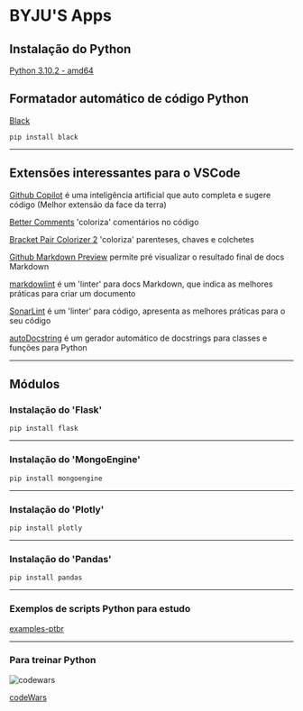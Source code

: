 # BYJU'S Apps

## Instalação do Python

[Python 3.10.2 - amd64](https://www.python.org/ftp/python/3.10.2/python-3.10.2-amd64.exe)

## Formatador automático de código Python

[Black](https://github.com/psf/black)

`pip install black`

---

## Extensões interessantes para o VSCode

[Github Copilot](https://marketplace.visualstudio.com/items?itemName=GitHub.copilot) é uma inteligência artificial que auto completa e sugere código (Melhor extensão da face da terra)

[Better Comments](https://marketplace.visualstudio.com/items?itemName=aaron-bond.better-comments) 'coloriza' comentários no código

[Bracket Pair Colorizer 2](https://marketplace.visualstudio.com/items?itemName=CoenraadS.bracket-pair-colorizer-2) 'coloriza' parenteses, chaves e colchetes

[Github Markdown Preview](https://marketplace.visualstudio.com/items?itemName=bierner.github-markdown-preview) permite pré visualizar o resultado final de docs Markdown

[markdowlint](https://marketplace.visualstudio.com/items?itemName=DavidAnson.vscode-markdownlint) é um 'linter' para docs Markdown, que indica as melhores práticas para criar um documento

[SonarLint](https://marketplace.visualstudio.com/items?itemName=SonarSource.sonarlint-vscode) é um 'linter' para código, apresenta as melhores práticas para o seu código

[autoDocstring](https://marketplace.visualstudio.com/items?itemName=njpwerner.autodocstring) é um gerador automático de docstrings para classes e funções para Python

---

## Módulos

### Instalação do 'Flask'

`pip install flask`

---

### Instalação do 'MongoEngine'

`pip install mongoengine`

---

### Instalação do 'Plotly'

`pip install plotly`

---

### Instalação do 'Pandas'

`pip install pandas`

---

### Exemplos de scripts Python para estudo

[examples-ptbr](https://github.com/ByjusApps/examples-ptbr)

---

### Para treinar Python

![codewars](https://pathrise-website-guide-wp.s3.us-west-1.amazonaws.com/guides/wp-content/uploads/2019/06/10173017/codewars-logo-1.png)

[codeWars](https://www.codewars.com/kata/search/python?q=&r[]=-8&beta=false)
